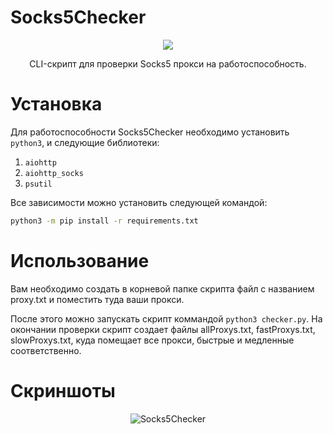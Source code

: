 # Socks5Checker
<p align="center"><a href="https://www.codacy.com/gh/rfoxxxyshit/Socks5Checker?utm_source=github.com&amp;utm_medium=referral&amp;utm_content=rfoxxxyshit/Socks5Checker&amp;utm_campaign=Badge_Grade"><img src="https://api.codacy.com/project/badge/Grade/d4656ba0c1ee42b9b0f6f589193c3bc7"/></a></p>
<p align="center">CLI-скрипт для проверки Socks5 прокси на работоспособность.</p>

# Установка

Для работоспособности Socks5Checker необходимо установить `python3`, и следующие библиотеки:

1. `aiohttp`
2. `aiohttp_socks`
3. `psutil`

Все зависимости можно установить следующей командой:

```bash
python3 -m pip install -r requirements.txt
```

# Использование
Вам необходимо создать в корневой папке скрипта файл с названием proxy.txt и поместить туда ваши прокси.

После этого можно запускать скрипт коммандой `python3 checker.py`. 
На окончании проверки скрипт создает файлы allProxys.txt, fastProxys.txt, slowProxys.txt, куда помещает все прокси, быстрые и медленные соответственно.

# Скриншоты
<p align="center">
    <img src="https://i.imgur.com/SOzbnir.jpg" alt="Socks5Checker">
</p>

